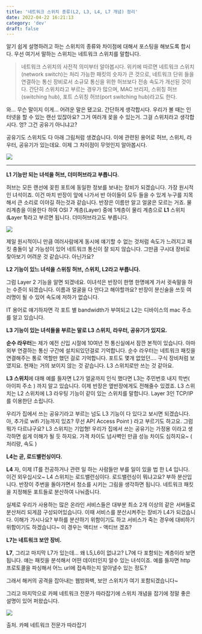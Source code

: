 ```yaml
---
title: '네트워크 스위치 종류(L2, L3, L4, L7 개념) 정리'
date: 2022-04-22 16:21:13
category: 'dev'
draft: false
---
```


알기 쉽게 설명하려고 하는 스위치의 종류와 차이점에 대해서 포스팅을 해보도록 합시다. 우선 여기서 말하는 스위치는 네트워크 스위치를 말합니다. 

> 네트워크 스위치의 사전적 의미부터 알아봅시다. 위키에 따르면 네트워크 스위치(network switch)는 처리 가능한 패킷의 숫자가 큰 것으로, 네트워크 단위 들을 연결하는 통신 장비로서 소규모 통신을 위한 허브보다 전송 속도가 개선된 것이다. 간단히 스위치라고 부르는 경우가 많으며, MAC 브리지, 스위칭 허브(switching hub), 포트 스위칭 허브(port switching hub)라고도 한다.

와... 무슨 말이지 이게... 어려운 말은 됐고요. 간단하게 생각합시다. 우리가 볼 때는 인터넷을 할 수 있는 랜선 있잖아요? 그거 여러개 꽂을 수 있는거. 그걸 스위치라고 생각합시다. 엉? 그건 공유기 아니냐고? 

공유기도 스위치도 다 아래 그림처럼 생겼습니다. 이에 관련된 용어로 허브, 스위치, 라우터, 공유기가 있는데요. 이제 그 차이점이 무엇인지 알아봅시다.

![](https://blog.kakaocdn.net/dn/dl8hD8/btqxfEr1UAM/wvhaBX2RPkXliBoax05ZxK/img.png)

* * *

**L1 기능만 되는 녀석을 허브, 더미허브라고 부릅니다.**

허브는 모든 랜선에 꽂힌 포트에 동일한 정보를 보내는 장비가 되겠습니다. 가장 원시적인 녀석이죠. 이건 마치 반장이 앞에 나가서 반 아이들이 모두 들을 수 있게 누구를 지목해서 큰 소리로 이야길 하는것과 같습니다. 반장은 이름만 알고 얼굴은 모르는 거죠. 물리계층을 이용한다 하여 OSI 7 계층(Layer) 중에 1계층이 물리 계층으로 **L1** 스위치(**L**ayer **1**)라고 부르면 됩니다. 더미허브라고도 부릅니다. 

![](https://blog.kakaocdn.net/dn/cgqVhp/btqxgzX1M7A/0pXWQbjhHXhQWwxTwyFgmk/img.png)

제일 원시적이니 만큼 여러사람에게 동시에 얘기할 수 없는 것처럼 속도가 느려지고 패킷 충돌이 날 가능성이 있어 네트워크 통신이 잘 되지 않습니다. 그만큼 구시대 장비로 찾아보기 어려운 것 같습니다. 아닌가요?

**L2 기능이 있느 녀석을 스위칭 허브, 스위치, L2라고 부릅니다.**

그럼 Layer 2 기능을 알면 되겠네요. 이녀석은 반장이 한명 한명에게 가서 귓속말을 하는 수준이 되겠습니다. 이름과 얼굴을 다 안다고 해야할까요? 반장이 분신술을 쓰듯 여러명이 될 수 있어 속도에 저하가 없습니다.

IT 용어로 얘기하자면 각 포트 별 bandwidth가 부여되고 L2는 디바이스의 mac 주소를 알고 있습니다.

**L3 기능이 있는 녀석들을 부르는 말로 L3 스위치, 라우터, 공유기가 있지요.**

**순수 라우터**는 제가 예전 신입 시절에 10여년 전 통신실에서 잠깐 본적이 있습니다. 아마 외부 연결하는 통신 구간에 설치되있던걸로 기억합니다. 순수 라우터는 네트워크 패킷을 연결해주는 통로 역할만 했던 걸로 기억합니다. 포트도 몇개 없었던.... 구식 장비처럼 보였지요. 현재는 거의 보이지 않는 것 같습니다. L3 스위치로만 쓰는 것 같아요.

**L3 스위치**에 대해 예를 들자면 L2가 얼굴까지 인식 했다면 L3는 주민번호 내지 학번( 아이피 주소 ) 까지 알고 있습니다. 이제 반장은 옆반장에게도 전해줄수 있겠죠. L3 스위치는 L2 스위치에 L3 라우팅 기능이 같이 있는 스위치를 말합니다. Layer 3인 TCP/IP 를 이용한단 소립니다.

우리가 집에서 쓰는 공유기라고 부르는 넘도 L3 기능이 다 있다고 보시면 되겠습니다. 아, 추가로 wifi 기능까지 있죠? 무선 AP( Access Point ) 라고 부르기도 하고요. 그럼 뭐가 다르냐구요? L3 스위치는 기업형! 우리가 집에서 쓰는 공유기는 가정용 이라고 생각하면 쉽게 이해가 될 듯 하지요. 가격 차이도 넘사벽인 만큼 성능 차이도 심하지요~ ( 처리량, 속도 )

**L4는 곧, 로드밸런싱이다.**

**L4** 자, 이제 IT를 전공하거나 관련 일 하는 사람들만 부를 일이 있을 법 한 L4 입니다. 이건 외우십시오~ L4 스위치는 로드밸런싱이다. 로드밸런싱이 뭐냐고요? 부하 분산입니다. 반장이 주번을 돌아가면서 청소를 시키는 그림을 생각하면 됩니다. 네트워크 패킷을 지정해둔 포트들로 분산하여 나눠줍니다.

실제로 우리가 사용하는 많은 온라인 서비스들은 대부분 최소 2개 이상의 같은 서버들로 분산처리 되게끔 구성되어있습니다. 이때 서비스를 분산시켜주는 장비가 L4가 되겄습니다. 이해가 가시나요? 부하를 분산하기 위함이기도 하고 서비스가 죽는 경우에 대비하기 위함이기도 하겠습니다~ 이 경우는 액티브 - 액티브 겠죠?

**L7는 네트워크 보안 장비.**

**L7**, 그리고 마지막 L7가 있는데... 왜 L5,L6이 없냐고? L7에 다 포함되는 계층이라 보면 됩니다. 얘는 패킷을 분석해서 어떤 데이터인지 알수 있는 녀석이죠. 예를 들자면 http 프로토콜을 파싱해서 어느 url에 접속하는지 알아낼수 있는 정도?

그래서 해커의 공격을 잡아내는 웹방화벽, 보안 스위치가 여기 포함되겠습니다~

그리고 마지막으로 카페 네트워크 전문가 따라잡기에 스위치 개념을 잡기에 정말 좋은 설명이 있어 퍼왔습니다.

![](https://blog.kakaocdn.net/dn/XFbTd/btqxhLQZXAV/r42yh6izJtrxlSO5aq6Hw0/img.png)

출처. 카페 네트워크 전문가 따라잡기
